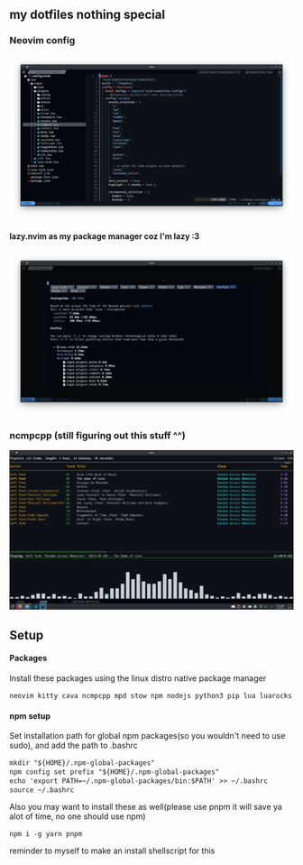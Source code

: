 ## my dotfiles nothing special

### Neovim config

![neovim cofnig preview](./readme-stuff/nvim_config.png)

#### lazy.nvim as my package manager coz I'm lazy :3

![nvim startup time](./readme-stuff/nvim_startup_time.png)

### ncmpcpp (still figuring out this stuff ^^)

![ncmpcpp and cava](./readme-stuff/ncmpcpp_and_cava.png)

## Setup

#### Packages

Install these packages using the linux distro native package manager

```
neovim kitty cava ncmpcpp mpd stow npm nodejs python3 pip lua luarocks
```

#### npm setup

Set installation path for global npm packages(so you wouldn't need to use sudo), and add the path to .bashrc

```
mkdir "${HOME}/.npm-global-packages"
npm config set prefix "${HOME}/.npm-global-packages"
echo 'export PATH=~/.npm-global-packages/bin:$PATH' >> ~/.bashrc
source ~/.bashrc
```

Also you may want to install these as well(please use pnpm it will save ya alot of time, no one should use npm)

```
npm i -g yarn pnpm
```

reminder to myself to make an install shellscript for this
